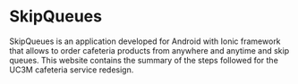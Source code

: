 # SkipQueues
SkipQueues is an application developed for Android with Ionic framework that allows to order cafeteria products from anywhere and anytime and skip queues. This website contains the summary of the steps followed for the UC3M cafeteria service redesign.
